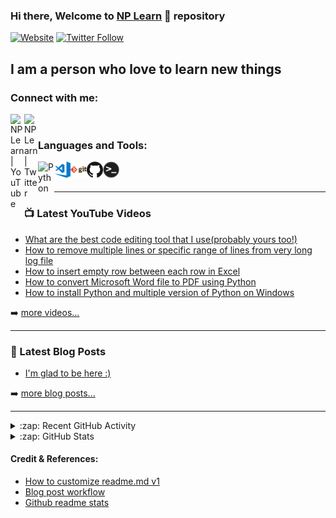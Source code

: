 ### Hi there, Welcome to [NP Learn][website] 👋 repository

[![Website](https://img.shields.io/website?label=www.Github.com&style=for-the-badge&url=https%3A%2F%2Fgithub.com/noppGithub)](https://github.com/noppGithub)
[![Twitter Follow](https://img.shields.io/twitter/follow/learn_np?color=1DA1F2&logo=twitter&style=for-the-badge)](https://twitter.com/intent/follow?original_referer=https%3A%2F%2Fgithub.com/noppGithub&screen_name=learn_np)

## I am a person who love to learn new things


### Connect with me:

[<img align="left" alt="NPLearn | YouTube" width="22px" src="https://cdn.jsdelivr.net/npm/simple-icons@v3/icons/youtube.svg" />][youtube]
[<img align="left" alt="NPLearn | Twitter" width="22px" src="https://cdn.jsdelivr.net/npm/simple-icons@v3/icons/twitter.svg" />][twitter]

<br />

### Languages and Tools:

[<img align="left" alt="Python" width="26px" src="https://github.com/jalbertsr/logo-badge-images/blob/master/img/rsz_python.png?raw=true" />][website]
[<img align="left" alt="Visual Studio Code" width="26px" src="https://raw.githubusercontent.com/github/explore/80688e429a7d4ef2fca1e82350fe8e3517d3494d/topics/visual-studio-code/visual-studio-code.png" />][website]
[<img align="left" alt="Git" width="26px" src="https://raw.githubusercontent.com/github/explore/80688e429a7d4ef2fca1e82350fe8e3517d3494d/topics/git/git.png" />][website]
[<img align="left" alt="GitHub" width="26px" src="https://raw.githubusercontent.com/github/explore/78df643247d429f6cc873026c0622819ad797942/topics/github/github.png" />][website]
[<img align="left" alt="Terminal" width="26px" src="https://raw.githubusercontent.com/github/explore/80688e429a7d4ef2fca1e82350fe8e3517d3494d/topics/terminal/terminal.png" />][website]

<br />
<br />

---

### 📺 Latest YouTube Videos

<!-- YOUTUBE:START -->
- [What are the best code editing tool that I use(probably yours too!)](https://www.youtube.com/watch?v=8BC23u0y0XU)
- [How to remove multiple lines or specific range of lines from very long log file](https://www.youtube.com/watch?v=sgTP7U3cBmc)
- [How to insert empty row between each row in Excel](https://www.youtube.com/watch?v=uHtboqI6qRc)
- [How to convert Microsoft Word file to PDF using Python](https://www.youtube.com/watch?v=MGK6XuT22zM)
- [How to install Python and multiple version of Python on Windows](https://www.youtube.com/watch?v=7_HTgVhyz6U)
<!-- YOUTUBE:END -->

➡️ [more videos...](https://www.youtube.com/channel/UC4ZEHFklDEPFnCTBxjaChTg)

---

### 📕 Latest Blog Posts

<!-- BLOG-POST-LIST:START -->
- [I'm glad to be here :)](https://dev.to/noppgithub/i-m-glad-to-be-here-2e1)
<!-- BLOG-POST-LIST:END -->

➡️ [more blog posts...](https://dev.to/noppgithub)

---

<details>
  <summary>:zap: Recent GitHub Activity</summary>
  
<!--START_SECTION:activity-->
1. 🗣 Commented on [#851](https://github.com/microsoft/pylance-release/issues/851) in [microsoft/pylance-release](https://github.com/microsoft/pylance-release)
2. 🗣 Commented on [#4422](https://github.com/microsoft/vscode-jupyter/issues/4422) in [microsoft/vscode-jupyter](https://github.com/microsoft/vscode-jupyter)
3. ❗️ Closed issue [#55](https://github.com/ragulpr/wtte-rnn/issues/55) in [ragulpr/wtte-rnn](https://github.com/ragulpr/wtte-rnn)
4. 🗣 Commented on [#55](https://github.com/ragulpr/wtte-rnn/issues/55) in [ragulpr/wtte-rnn](https://github.com/ragulpr/wtte-rnn)
5. 🗣 Commented on [#20](https://github.com/bcbnz/pylabels/issues/20) in [bcbnz/pylabels](https://github.com/bcbnz/pylabels)
<!--END_SECTION:activity-->

</details>

<details>
  <summary>:zap: GitHub Stats</summary>

  <img align="left" alt="My GitHub Stats" src="https://github-readme-stats.codestackr.vercel.app/api?username=noppGithub&show_icons=true&hide_border=true" />

</details>

#### Credit & References:
- [How to customize readme.md v1](https://www.youtube.com/watch?v=ECuqb5Tv9qI)
- [Blog post workflow](https://github.com/gautamkrishnar/blog-post-workflow)
- [Github readme stats](https://github.com/anuraghazra/github-readme-stats)

<!-- Variables, mostly URLs -->
[website]: https://github.com/noppGithub
[youtube]: https://www.youtube.com/channel/UC4ZEHFklDEPFnCTBxjaChTg
[twitter]: https://twitter.com/learn_np

